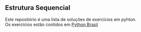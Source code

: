 ## Estrutura Sequencial

Este repositório é uma lista de soluções de exercícios em pyhton.<br>
Os exercícios estão contidos em <a href="https://wiki.python.org.br/EstruturaSequencial">Python Brasil</a>
